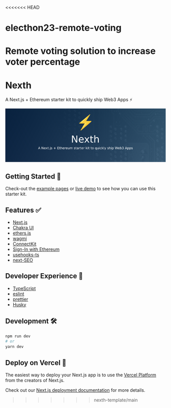 <<<<<<< HEAD
# electhon23-remote-voting
Remote voting solution to increase voter percentage 
=======
# Nexth

A Next.js + Ethereum starter kit to quickly ship Web3 Apps ⚡

![Nexth Readme Image](./readme.png)

## Getting Started 👀

Check-out the [example pages](./src/pages/examples/) or [live demo](https://nexth.vercel.app/) to see how you can use this starter kit.

## Features ✅

- [Next.js](https://nextjs.org/docs)
- [Chakra UI](https://chakra-ui.com/)
- [ethers.js](https://docs.ethers.org/)
- [wagmi](https://wagmi.sh/)
- [ConnectKit](https://docs.family.co/connectkit/)
- [Sign-In with Ethereum](https://www.login.xyz/)
- [usehooks-ts](https://usehooks-ts.com/)
- [next-SEO](https://github.com/garmeeh/next-seo)

## Developer Experience 🧰

- [TypeScript](https://www.typescriptlang.org/)
- [eslint](https://eslint.org/)
- [prettier](https://prettier.io/)
- [Husky](https://typicode.github.io/husky/)

## Development 🛠️

```bash
npm run dev
# or
yarn dev
```

## Deploy on Vercel 🚢

The easiest way to deploy your Next.js app is to use the [Vercel Platform](https://vercel.com/new?utm_medium=nexth&filter=next.js&utm_source=nexth&utm_campaign=nexth-readme) from the creators of Next.js.

Check out our [Next.js deployment documentation](https://nextjs.org/docs/deployment) for more details.
>>>>>>> nexth-template/main
